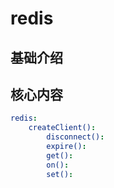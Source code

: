 # redis


## 基础介绍





## 核心内容
```yaml
redis:
    createClient():
        disconnect():
        expire():
        get():
        on():
        set():
```